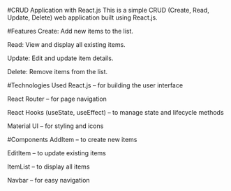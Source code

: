 #CRUD Application with React.js
This is a simple CRUD (Create, Read, Update, Delete) web application built using React.js.

#Features
Create: Add new items to the list.

Read: View and display all existing items.

Update: Edit and update item details.

Delete: Remove items from the list.

#Technologies Used
React.js – for building the user interface

React Router – for page navigation

React Hooks (useState, useEffect) – to manage state and lifecycle methods

Material UI   – for styling and icons

#Components
AddItem – to create new items

EditItem – to update existing items

ItemList – to display all items

Navbar – for easy navigation






